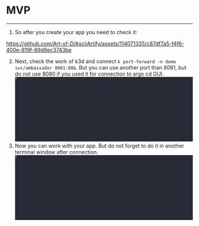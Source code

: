 # MVP

---

1. So after you create your app you need to check it:


https://github.com/Art-of-D/AsciiArtify/assets/114071335/c87df7a5-f4f6-400e-819f-89d9ec3743be


2. Next, check the work of k3d and connect `k port-forward -n demo svc/ambassador 8081:80&`. But you can use another port than 8081, but do not use 8080 if you used it for connection to argo cd GUI.
   ![](check.gif)
3. Now you can work with your app. But do not forget to do it in another terminal window after connection.
   ![](last.gif)
